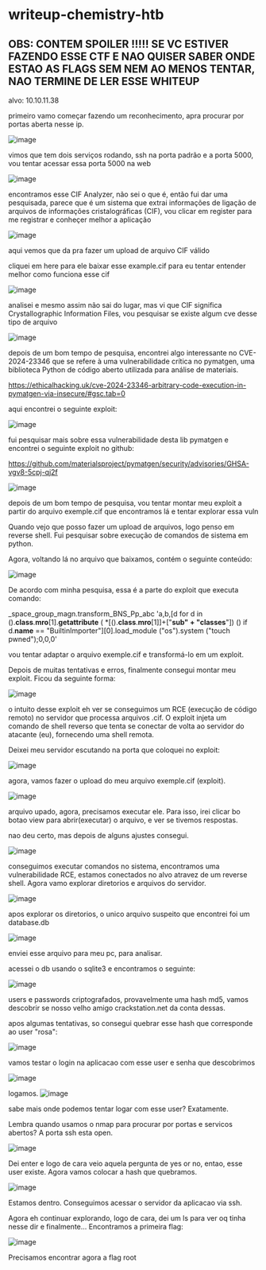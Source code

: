 # writeup-chemistry-htb

OBS: CONTEM SPOILER !!!!! SE VC ESTIVER FAZENDO ESSE CTF E NAO QUISER SABER ONDE ESTAO AS FLAGS SEM NEM AO MENOS TENTAR, NAO TERMINE DE LER ESSE WHITEUP
----


alvo: 10.10.11.38

primeiro vamo começar fazendo um reconhecimento, apra procurar por portas aberta nesse ip.

![image](https://github.com/user-attachments/assets/5387a6bb-ed77-4f63-847a-272016f3d149)

vimos que tem dois serviços rodando, ssh na porta padrão e a porta 5000, vou tentar acessar essa porta 5000 na web

![image](https://github.com/user-attachments/assets/1cb50d91-f52a-4a77-9ac0-64c86b513c07)

encontramos esse CIF Analyzer, não sei o que é, então fui dar uma pesquisada, parece que é um sistema que extrai informações de ligação de arquivos de informações cristalográficas (CIF), vou clicar em register para me registrar e conheçer melhor a aplicação

![image](https://github.com/user-attachments/assets/6a239045-965c-4a11-968c-a715cf738196)

aqui vemos que da pra fazer um upload de arquivo CIF válido

cliquei em here para ele baixar esse example.cif para eu tentar entender melhor como funciona esse cif

![image](https://github.com/user-attachments/assets/efc43522-18c4-4d94-aee7-d6f6f072ece1)

analisei e mesmo assim não sai do lugar, mas vi que CIF significa Crystallographic Information Files, vou pesquisar se existe algum cve desse tipo de arquivo


![image](https://github.com/user-attachments/assets/e679f90e-0e15-4e51-9489-8289367f2264)


depois de um bom tempo de pesquisa, encontrei algo interessante no CVE-2024-23346 que se refere à uma vulnerabilidade crítica no pymatgen, uma biblioteca Python de código aberto utilizada para análise de materiais. 

https://ethicalhacking.uk/cve-2024-23346-arbitrary-code-execution-in-pymatgen-via-insecure/#gsc.tab=0

aqui encontrei o seguinte exploit:

![image](https://github.com/user-attachments/assets/87b92bb3-3eed-4849-bc76-7bae66852a49)

fui pesquisar mais sobre essa vulnerabilidade desta lib pymatgen e encontrei o seguinte exploit no github:

https://github.com/materialsproject/pymatgen/security/advisories/GHSA-vgv8-5cpj-qj2f

![image](https://github.com/user-attachments/assets/7c57f734-fabb-4950-babb-a732539724cc)

depois de um bom tempo de pesquisa, vou tentar montar meu exploit a partir do arquivo exemple.cif que encontramos lá e tentar explorar essa vuln

Quando vejo que posso fazer um upload de arquivos, logo penso em reverse shell. Fui pesquisar sobre execução de comandos de sistema em python.

Agora, voltando lá no arquivo que baixamos, contém o seguinte conteúdo:

![image](https://github.com/user-attachments/assets/4c1f7acd-890e-4ab8-85c7-722c32e5adb0)

De acordo com minha pesquisa, essa é a parte do exploit que executa comando:

_space_group_magn.transform_BNS_Pp_abc  'a,b,[d for d in ().__class__.__mro__[1].__getattribute__ ( *[().__class__.__mro__[1]]+["__sub" + "classes__"]) () if d.__name__ == "BuiltinImporter"][0].load_module ("os").system ("touch pwned");0,0,0'

vou tentar adaptar o arquivo exemple.cif e transformá-lo em um exploit.

Depois de muitas tentativas e erros, finalmente consegui montar meu exploit. Ficou da seguinte forma:

![image](https://github.com/user-attachments/assets/2ecac304-ac7f-42bf-bfde-a2e8e7a9e7ed)

o intuito desse exploit eh ver se conseguimos um RCE (execução de código remoto) no servidor que processa arquivos .cif. O exploit injeta um comando de shell reverso que tenta se conectar de volta ao servidor do atacante (eu), fornecendo uma shell remota.

Deixei meu servidor escutando na porta que coloquei no exploit:

![image](https://github.com/user-attachments/assets/f0a62b3a-b464-4d44-9ee5-ffec766eb42d)

agora, vamos fazer o upload do meu arquivo exemple.cif (exploit).


![image](https://github.com/user-attachments/assets/0d08ec55-1fe4-474a-80e2-94e8fa7242fc)

arquivo upado, agora, precisamos executar ele. Para isso, irei clicar bo botao view para abrir(executar) o arquivo, e ver se tivemos respostas.

nao deu certo, mas depois de alguns ajustes consegui.

![image](https://github.com/user-attachments/assets/03d862d3-0e99-4d58-b515-02ab5cb6289e)

conseguimos executar comandos no sistema, encontramos uma vulnerabilidade RCE, estamos conectados no alvo atravez de um reverse shell. Agora vamo explorar diretorios e arquivos do servidor.

![image](https://github.com/user-attachments/assets/744893cc-a2b1-4c8b-9df7-1846ac064779)


apos explorar os diretorios, o unico arquivo suspeito que encontrei foi um database.db

![image](https://github.com/user-attachments/assets/1d22215b-88e0-406a-b7e3-46745f19eb04)

enviei esse arquivo para meu pc, para analisar.

acessei o db usando o sqlite3 e encontramos o seguinte:

![image](https://github.com/user-attachments/assets/515a2d39-9fc8-444c-b331-c4d252febfda)

users e passwords criptografados, provavelmente uma hash md5, vamos descobrir se nosso velho amigo crackstation.net da conta dessas.

apos algumas tentativas, so consegui quebrar esse hash que corresponde ao user "rosa":

![image](https://github.com/user-attachments/assets/64e4bf5e-cd0a-4aa8-b015-669e19dce193)

vamos testar o login na aplicacao com esse user e senha que descobrimos

![image](https://github.com/user-attachments/assets/20cbf01c-e46a-4133-beca-13caa9306fbe)

logamos.
![image](https://github.com/user-attachments/assets/5a00ef04-2325-4261-95ef-3513af3e5696)

sabe mais onde podemos tentar logar com esse user? Exatamente.

Lembra quando usamos o nmap para procurar por portas e servicos abertos? A porta ssh esta open.

![image](https://github.com/user-attachments/assets/35e5715e-4419-4c32-8e2f-007f94d394ed)

Dei enter e logo de cara veio aquela pergunta de yes or no, entao, esse user existe. Agora vamos colocar a hash que quebramos.

![image](https://github.com/user-attachments/assets/0ff93f72-08bd-4c46-8b98-ab7da1c5fd60)

Estamos dentro. Conseguimos acessar o servidor da aplicacao via ssh.

Agora eh continuar explorando, logo de cara, dei um ls para ver oq tinha nesse dir e finalmente... Encontramos a primeira flag:

![image](https://github.com/user-attachments/assets/996d09fe-4a94-45fa-b9ed-597b33023009)

Precisamos encontrar agora a flag root










